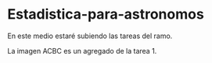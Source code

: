 # Estadistica-para-astronomos
En este medio estaré subiendo las tareas del ramo.

La imagen ACBC es un agregado de la tarea 1.
